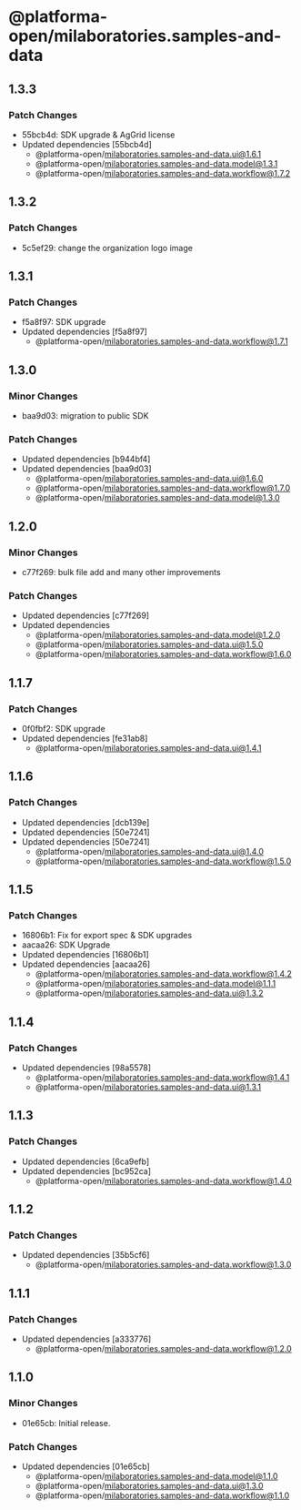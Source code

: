 # @platforma-open/milaboratories.samples-and-data

## 1.3.3

### Patch Changes

- 55bcb4d: SDK upgrade & AgGrid license
- Updated dependencies [55bcb4d]
  - @platforma-open/milaboratories.samples-and-data.ui@1.6.1
  - @platforma-open/milaboratories.samples-and-data.model@1.3.1
  - @platforma-open/milaboratories.samples-and-data.workflow@1.7.2

## 1.3.2

### Patch Changes

- 5c5ef29: change the organization logo image

## 1.3.1

### Patch Changes

- f5a8f97: SDK upgrade
- Updated dependencies [f5a8f97]
  - @platforma-open/milaboratories.samples-and-data.workflow@1.7.1

## 1.3.0

### Minor Changes

- baa9d03: migration to public SDK

### Patch Changes

- Updated dependencies [b944bf4]
- Updated dependencies [baa9d03]
  - @platforma-open/milaboratories.samples-and-data.ui@1.6.0
  - @platforma-open/milaboratories.samples-and-data.workflow@1.7.0
  - @platforma-open/milaboratories.samples-and-data.model@1.3.0

## 1.2.0

### Minor Changes

- c77f269: bulk file add and many other improvements

### Patch Changes

- Updated dependencies [c77f269]
- Updated dependencies
  - @platforma-open/milaboratories.samples-and-data.model@1.2.0
  - @platforma-open/milaboratories.samples-and-data.ui@1.5.0
  - @platforma-open/milaboratories.samples-and-data.workflow@1.6.0

## 1.1.7

### Patch Changes

- 0f0fbf2: SDK upgrade
- Updated dependencies [fe31ab8]
  - @platforma-open/milaboratories.samples-and-data.ui@1.4.1

## 1.1.6

### Patch Changes

- Updated dependencies [dcb139e]
- Updated dependencies [50e7241]
- Updated dependencies [50e7241]
  - @platforma-open/milaboratories.samples-and-data.ui@1.4.0
  - @platforma-open/milaboratories.samples-and-data.workflow@1.5.0

## 1.1.5

### Patch Changes

- 16806b1: Fix for export spec & SDK upgrades
- aacaa26: SDK Upgrade
- Updated dependencies [16806b1]
- Updated dependencies [aacaa26]
  - @platforma-open/milaboratories.samples-and-data.workflow@1.4.2
  - @platforma-open/milaboratories.samples-and-data.model@1.1.1
  - @platforma-open/milaboratories.samples-and-data.ui@1.3.2

## 1.1.4

### Patch Changes

- Updated dependencies [98a5578]
  - @platforma-open/milaboratories.samples-and-data.workflow@1.4.1
  - @platforma-open/milaboratories.samples-and-data.ui@1.3.1

## 1.1.3

### Patch Changes

- Updated dependencies [6ca9efb]
- Updated dependencies [bc952ca]
  - @platforma-open/milaboratories.samples-and-data.workflow@1.4.0

## 1.1.2

### Patch Changes

- Updated dependencies [35b5cf6]
  - @platforma-open/milaboratories.samples-and-data.workflow@1.3.0

## 1.1.1

### Patch Changes

- Updated dependencies [a333776]
  - @platforma-open/milaboratories.samples-and-data.workflow@1.2.0

## 1.1.0

### Minor Changes

- 01e65cb: Initial release.

### Patch Changes

- Updated dependencies [01e65cb]
  - @platforma-open/milaboratories.samples-and-data.model@1.1.0
  - @platforma-open/milaboratories.samples-and-data.ui@1.3.0
  - @platforma-open/milaboratories.samples-and-data.workflow@1.1.0

